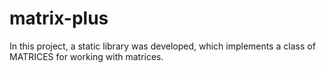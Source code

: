 # matrix-plus
In this project, a static library was developed, which implements a class of MATRICES for working with matrices.
